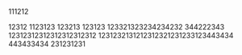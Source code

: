 111212

12312
1123123
123213
123123
123321323234234232
344222343
12312312312312312312312
1231232131212312321231233123443434
443433434
231231231
